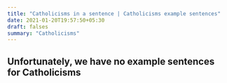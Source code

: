 ```yaml
---
title: "Catholicisms in a sentence | Catholicisms example sentences"
date: 2021-01-20T19:57:50+05:30
draft: falses
summary: "Catholicisms"
---
```

## Unfortunately, we have no example sentences for Catholicisms                 
